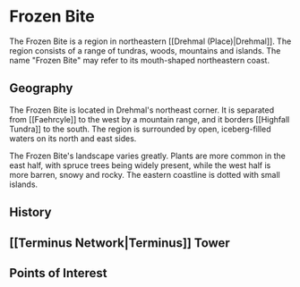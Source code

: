 # Frozen Bite

The Frozen Bite is a region in northeastern [[Drehmal (Place)|Drehmal]]. The region consists of a range of tundras, woods, mountains and islands. The name "Frozen Bite" may refer to its mouth-shaped northeastern coast.

## Geography

The Frozen Bite is located in Drehmal's northeast corner. It is separated from [[Faehrcyle]] to the west by a mountain range, and it borders [[Highfall Tundra]] to the south. The region is surrounded by open, iceberg-filled waters on its north and east sides.

The Frozen Bite's landscape varies greatly. Plants are more common in the east half, with spruce trees being widely present, while the west half is more barren, snowy and rocky. The eastern coastline is dotted with small islands.



## History

## [[Terminus Network|Terminus]] Tower

## Points of Interest
